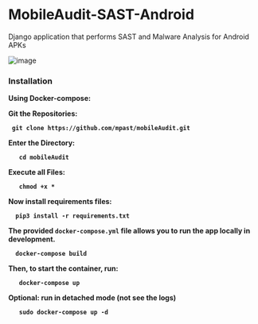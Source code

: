 # MobileAudit-SAST-Android
Django application that performs SAST and Malware Analysis for Android APKs

![image](https://github.com/HackWithSumit/MobileAudit-SAST-Android/assets/120317751/8586260f-7565-446b-81b7-3ab476480d5f)

<b><h3>Installation</h3>

<b>Using Docker-compose:</b>

Git the Repositories:

     git clone https://github.com/mpast/mobileAudit.git

Enter the Directory:

       cd mobileAudit

Execute all Files:

       chmod +x *

Now install requirements files:

      pip3 install -r requirements.txt

The provided `docker-compose.yml` file allows you to run the app locally in development.

      docker-compose build

      
Then, to start the container, run:    

       docker-compose up

 Optional: run in detached mode (not see the logs)

       sudo docker-compose up -d



